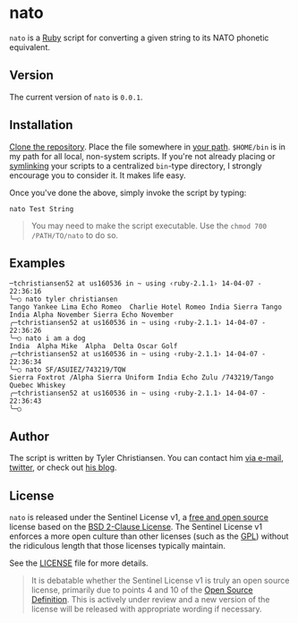 # nato

`nato` is a [Ruby][1] script for converting a given string to its NATO
phonetic equivalent.

## Version

The current version of `nato` is `0.0.1`.

## Installation

[Clone the repository][2].  Place the file somewhere in [your path][3].
`$HOME/bin` is in my path for all local, non-system scripts.  If you're
not already placing or [symlinking][4] your scripts to a centralized
`bin`-type directory, I strongly encourage you to consider it.  It makes
life easy.

Once you've done the above, simply invoke the script by typing:

```
nato Test String
```

> You may need to make the script executable.  Use the 
> `chmod 700 /PATH/TO/nato` to do so.

## Examples

```
─tchristiansen52 at us160536 in ~ using ‹ruby-2.1.1› 14-04-07 - 22:36:16
╰─○ nato tyler christiansen
Tango Yankee Lima Echo Romeo  Charlie Hotel Romeo India Sierra Tango
India Alpha November Sierra Echo November
╭─tchristiansen52 at us160536 in ~ using ‹ruby-2.1.1› 14-04-07 - 22:36:26
╰─○ nato i am a dog
India  Alpha Mike  Alpha  Delta Oscar Golf
╭─tchristiansen52 at us160536 in ~ using ‹ruby-2.1.1› 14-04-07 - 22:36:34
╰─○ nato SF/ASUIEZ/743219/TQW
Sierra Foxtrot /Alpha Sierra Uniform India Echo Zulu /743219/Tango
Quebec Whiskey
╭─tchristiansen52 at us160536 in ~ using ‹ruby-2.1.1› 14-04-07 - 22:36:43
╰─○
```

## Author

The script is written by Tyler Christiansen.  You can contact him <a
href="mailto:tyler@oss-stack.io?GitHub - nato">via e-mail</a>,
[twitter][5], or check out [his blog][6].

## License

`nato` is released under the Sentinel License v1, a [free and open
source][7] license based on the [BSD 2-Clause License][8].  The Sentinel
License v1 enforces a more open culture than other licenses (such as the
[GPL][9]) without the ridiculous length that those licenses typically
maintain.

See the [LICENSE][10] file for more details.

> It is debatable whether the Sentinel License v1 is truly an open
> source license, primarily due to points 4 and 10 of the [Open Source
> Definition][7].  This is actively under review and a new version of
> the license will be released with appropriate wording if necessary.

[1]: https://www.ruby-lang.org/en/ "Ruby Language Home"
[2]: http://git-scm.com/book/en/Git-Basics-Getting-a-Git-Repository#Cloning-an-Existing-Repository "Clone an Existing Repository"
[3]: http://www.tech-recipes.com/rx/2621/os_x_change_path_environment_variable/ "Modify OS X Path"
[4]: http://gigaom.com/2011/04/27/how-to-create-and-use-symlinks-on-a-mac/ "Symlinking for Mac Users"
[5]: https://twitter.com/oss_stack "Tyler Christiansen's Twitter"
[6]: http://oss-stack.io/ "The Operations Supporting Systems Stack"
[7]: http://opensource.org/osd "Open Source Definition"
[8]: http://opensource.org/licenses/BSD-2-Clause "BSD 2-Clause Definition"
[9]: http://opensource.org/licenses/gpl-license "GPL Licenses"
[10]: LICENSE "Sentinel License v1"
